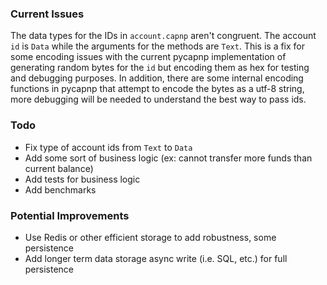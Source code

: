 ### Current Issues
The data types for the IDs in `account.capnp` aren't congruent. The account `id` is `Data` while the arguments for the methods are `Text`. This is a fix for some encoding issues with the current pycapnp implementation of generating random bytes for the `id` but encoding them as hex for testing and debugging purposes. In addition, there are some internal encoding functions in pycapnp that attempt to encode the bytes as a utf-8 string, more debugging will be needed to understand the best way to pass ids.

### Todo

- Fix type of account ids from `Text` to `Data`
- Add some sort of business logic (ex: cannot transfer more funds than current balance)
- Add tests for business logic
- Add benchmarks

### Potential Improvements
- Use Redis or other efficient storage to add robustness, some persistence
- Add longer term data storage async write (i.e. SQL, etc.) for full persistence
